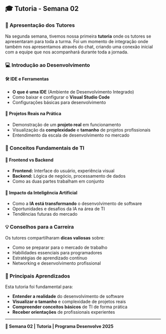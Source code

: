 ## 🎓 Tutoria - Semana 02

### 👥 Apresentação dos Tutores

Na segunda semana, tivemos nossa primeira **tutoria** onde os tutores se apresentaram para toda a turma. Foi um momento de integração onde também nos apresentamos através do chat, criando uma conexão inicial com a equipe que nos acompanhará durante toda a jornada.

### 💻 Introdução ao Desenvolvimento

#### 🛠️ IDE e Ferramentas
- **O que é uma IDE** (Ambiente de Desenvolvimento Integrado)
- Como baixar e configurar o **Visual Studio Code**
- Configurações básicas para desenvolvimento

#### 🚀 Projetos Reais na Prática
- Demonstração de um **projeto real** em funcionamento
- Visualização da **complexidade** e **tamanho** de projetos profissionais
- Entendimento da escala de desenvolvimento no mercado

### 🧠 Conceitos Fundamentais de TI

#### 🔄 Frontend vs Backend
- **Frontend:** Interface do usuário, experiência visual
- **Backend:** Lógica de negócio, processamento de dados
- Como as duas partes trabalham em conjunto

#### 🤖 Impacto da Inteligência Artificial
- Como a **IA está transformando** o desenvolvimento de software
- Oportunidades e desafios da IA na área de TI
- Tendências futuras do mercado

### 💡 Conselhos para a Carreira

Os tutores compartilharam **dicas valiosas** sobre:
- Como se preparar para o mercado de trabalho
- Habilidades essenciais para programadores
- Estratégias de aprendizado contínuo
- Networking e desenvolvimento profissional

### 🌟 Principais Aprendizados

Esta tutoria foi fundamental para:
- **Entender a realidade** do desenvolvimento de software
- **Visualizar o tamanho** e complexidade de projetos reais
- **Compreender conceitos básicos** de TI de forma prática
- **Receber orientações** de profissionais experientes

---

**📅 Semana 02 | Tutoria | Programa Desenvolve 2025**